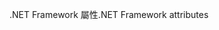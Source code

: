 <span data-ttu-id="cb11d-101">.NET Framework 屬性</span><span class="sxs-lookup"><span data-stu-id="cb11d-101">.NET Framework attributes</span></span>